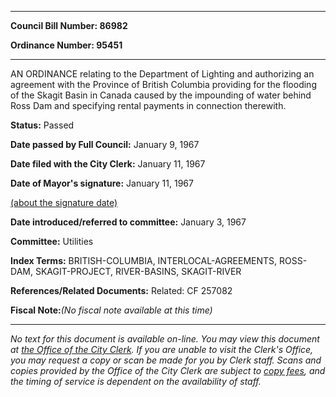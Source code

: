 

********

**Council Bill Number: 86982**
   
**Ordinance Number: 95451**
********

 AN ORDINANCE relating to the Department of Lighting and authorizing an agreement with the Province of British Columbia providing for the flooding of the Skagit Basin in Canada caused by the impounding of water behind Ross Dam and specifying rental payments in connection therewith.

**Status:** Passed
   
**Date passed by Full Council:** January 9, 1967
   
**Date filed with the City Clerk:** January 11, 1967
   
**Date of Mayor's signature:** January 11, 1967
   
[(about the signature date)](/~public/approvaldate.htm)
   
   
   
**Date introduced/referred to committee:** January 3, 1967
   
**Committee:** Utilities
   
   
**Index Terms:** BRITISH-COLUMBIA, INTERLOCAL-AGREEMENTS, ROSS-DAM, SKAGIT-PROJECT, RIVER-BASINS, SKAGIT-RIVER

**References/Related Documents:** Related: CF 257082

**Fiscal Note:**_(No fiscal note available at this time)_
********

_No text for this document is available on-line. You may view this document at [the Office of the City Clerk](http://www.seattle.gov/leg/clerk/contactUs.htm). If you are unable to visit the Clerk's Office, you may request a copy or scan be made for you by Clerk staff. Scans and copies provided by the Office of the City Clerk are subject to [copy fees](http://clerk.seattle.gov/~public/clerkfees.htm), and the timing of service is dependent on the availability of staff._

